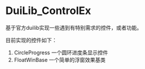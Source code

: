 # DuiLib_ControlEx
基于官方duilib实现一些遇到有特别需求的控件，或者功能。

目前实现的控件如下：

1. CircleProgress 一个圆环进度条显示控件
2. FloatWinBase 一个简单的浮窗效果基类
